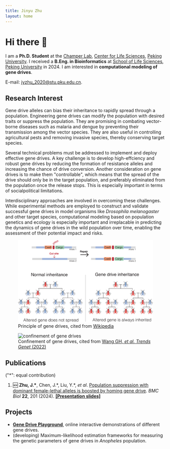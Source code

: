 ```yaml
---
title: Jinyu Zhu
layout: home
---
```


# Hi there 👋

I am a **Ph.D. Student** at the [Champer Lab](https://jchamper.github.io/), [Center for Life Sciences](http://www.cls.edu.cn/), [Peking University](https://www.pku.edu.cn/). I received a **B.Eng. in Bioinformatics** at [School of Life Sciences](https://www.bio.pku.edu.cn/), [Peking University](https://www.pku.edu.cn/) in 2024. I am interested in **computational modeling of gene drives**.

E-mail: <jyzhu_2020@stu.pku.edu.cn>.

## Research Interest

Gene drive alleles can bias their inheritance to rapidly spread through a population. Engineering gene drives can modify the population with desired traits or suppress the population. They are promising in combating vector-borne diseases such as malaria and dengue by preventing their transmission among the vector species. They are also useful in controlling agricultural pests and removing invasive species, thereby conserving target species.

Several technical problems must be addressed to implement and deploy effective gene drives. A key challenge is to develop high-effciency and robust gene drives by reducing the formation of resistance alleles and increasing the chance of drive conversion. Another consideration on gene drives is to make them "controllable", which means that the spread of the drive should only be in the target population, and preferably eliminated from the population once the release stops. This is especially important in terms of socialpolitical limitations.

Interdisciplinary approaches are involved in overcoming these challenges. While experimental methods are employed to construct and validate successful gene drives in model organisms like *Drosophila melanogaster* and other target species, computational modeling based on population genetics and ecology is especially important and irreplacable in predicting the dynamics of gene drives in the wild population over time, enabling the assessment of their potential impact and risks.

<figure>
<img alt="gene drive illustration" src="static/Gene_Drive.png" />
<figcaption>Principle of gene drives, cited from <a href="https://en.wikipedia.org/wiki/Gene_drive" target="_blank">Wikipedia</a></figcaption>
</figure>

<figure>
<img alt="confinement of gene drives" src="static/Confinement.png" />
<figcaption>Confinement of gene drives, cited from <a href="https://www.cell.com/trends/genetics/fulltext/S0168-9525(22)00040-3" target="_blank">Wang GH, <em>et al.</em> <em>Trends Genet</em> (2022)</a></figcaption>
</figure>

## Publications

("\*": equal contribution)

1. 🆕 **Zhu, J.\***, Chen, J.\*, Liu, Y.\*, *et al*. [Population suppression with dominant female-lethal alleles is boosted by homing gene drive](https://doi.org/10.1186/s12915-024-02004-x). *BMC Biol* **22**, 201 (2024). **[[Presentation slides]](static/Jinyu_ICE2024.pdf)**

## Projects

- **[Gene Drive Playground](https://jyzhu-pointless.github.io/Gene-drive-playground/)**, online interactive demonstrations of different gene drives.
- (developing) Maximum-likelihood estimation frameworks for measuring the genetic parameters of gene drives in *Anopheles* population.
